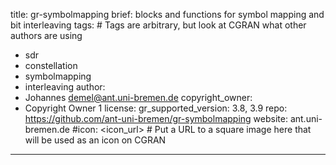 title: gr-symbolmapping
brief: blocks and functions for symbol mapping and bit interleaving
tags: # Tags are arbitrary, but look at CGRAN what other authors are using
  - sdr
  - constellation
  - symbolmapping
  - interleaving
author:
  - Johannes <demel@ant.uni-bremen.de>
copyright_owner:
  - Copyright Owner 1
license:
gr_supported_version: 3.8, 3.9
repo: https://github.com/ant-uni-bremen/gr-symbolmapping
website: ant.uni-bremen.de
#icon: <icon_url> # Put a URL to a square image here that will be used as an icon on CGRAN
---

